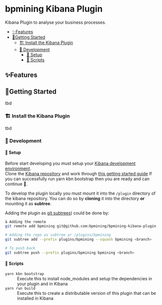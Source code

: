 # bpmining Kibana Plugin <!-- omit in toc -->

Kibana Plugin to analyse your business processes.

- [✨Features](#features)
- [🚀Getting Started](#getting-started)
  - [🏗 Install the Kibana Plugin](#-install-the-kibana-plugin)
  - [🔨 Development](#-development)
    - [🤖 Setup](#-setup)
    - [📝 Scripts](#-scripts)

## ✨Features

## 🚀Getting Started

tbd

### 🏗 Install the Kibana Plugin

tbd

### 🔨 Development

#### 🤖 Setup

Before start developing you must setup your [Kibana development environment](https://github.com/elastic/kibana/blob/8.2/CONTRIBUTING.md#development-environment-setup).  
Clone the [Kibana repository](https://github.com/elastic/kibana/) and work through [this getting started guide](https://www.elastic.co/guide/en/kibana/master/development-getting-started.html)
If you can successfully run yarn kbn bootstrap then you are ready and can continue 🎉.

To develop the plugin locally you must mount it into the `/plugin` directory of the kibana repository. You can do so by **cloning** it into the directory **or** mounting it as **subtree**.

Adding the plugin as [git subtrees](https://www.atlassian.com/git/tutorials/git-subtree)) could be done by:

```bash
ä Adding the remote
git remote add bpmining git@github.com:bpmining/bpmining-kibana-plugin.git

# Adding the repo as subtree ar /plugins/bpmining
git subtree add --prefix plugins/bpmining --squash bpmining <branch>

# To push back
git subtree push --prefix plugins/bpmining bpmining <branch>
```

#### 📝 Scripts

<dl>
  <dt><code>yarn kbn bootstrap</code></dt>
  <dd>Execute this to install node_modules and setup the dependencies in your plugin and in Kibana</dd>

  <dt><code>yarn run build</code></dt>
  <dd>Execute this to create a distributable version of this plugin that can be installed in Kibana</dd>
</dl>
